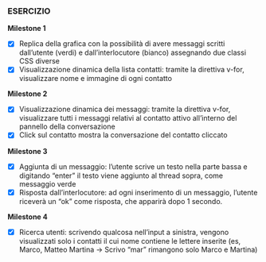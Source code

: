 ### ESERCIZIO
**Milestone 1**
- [X] Replica della grafica con la possibilità di avere messaggi scritti dall’utente (verdi) e dall’interlocutore (bianco) assegnando due classi CSS diverse
- [X] Visualizzazione dinamica della lista contatti: tramite la direttiva v-for, visualizzare nome e immagine di ogni contatto

**Milestone 2**
- [X] Visualizzazione dinamica dei messaggi: tramite la direttiva v-for, visualizzare tutti i messaggi relativi al contatto attivo all’interno del pannello della conversazione
- [X] Click sul contatto mostra la conversazione del contatto cliccato

**Milestone 3**
- [X] Aggiunta di un messaggio: l’utente scrive un testo nella parte bassa e digitando
“enter” il testo viene aggiunto al thread sopra, come messaggio verde
- [X] Risposta dall’interlocutore: ad ogni inserimento di un messaggio, l’utente riceverà
un “ok” come risposta, che apparirà dopo 1 secondo.

**Milestone 4**
- [X] Ricerca utenti: scrivendo qualcosa nell’input a sinistra, vengono visualizzati solo i contatti il cui nome contiene le lettere inserite (es, Marco, Matteo Martina -> Scrivo “mar” rimangono solo Marco e Martina)